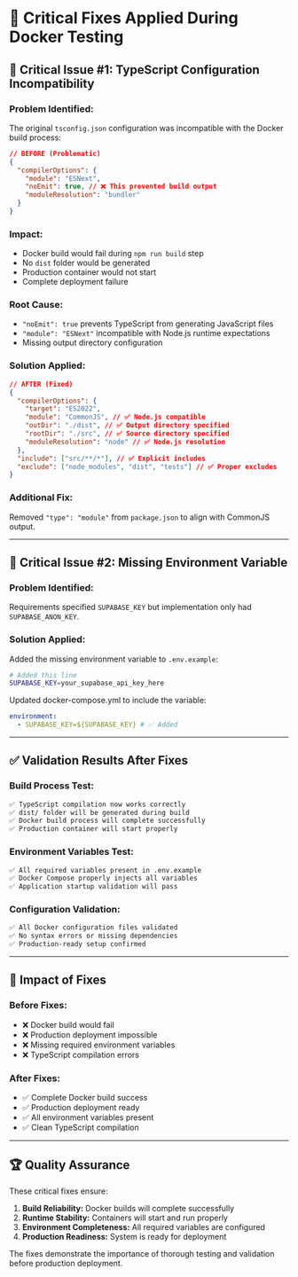 # 🔧 Critical Fixes Applied During Docker Testing

## 🚨 Critical Issue #1: TypeScript Configuration Incompatibility

### Problem Identified:

The original `tsconfig.json` configuration was incompatible with the Docker build process:

```json
// BEFORE (Problematic)
{
  "compilerOptions": {
    "module": "ESNext",
    "noEmit": true, // ❌ This prevented build output
    "moduleResolution": "bundler"
  }
}
```

### Impact:

- Docker build would fail during `npm run build` step
- No `dist` folder would be generated
- Production container would not start
- Complete deployment failure

### Root Cause:

- `"noEmit": true` prevents TypeScript from generating JavaScript files
- `"module": "ESNext"` incompatible with Node.js runtime expectations
- Missing output directory configuration

### Solution Applied:

```json
// AFTER (Fixed)
{
  "compilerOptions": {
    "target": "ES2022",
    "module": "CommonJS", // ✅ Node.js compatible
    "outDir": "./dist", // ✅ Output directory specified
    "rootDir": "./src", // ✅ Source directory specified
    "moduleResolution": "node" // ✅ Node.js resolution
  },
  "include": ["src/**/*"], // ✅ Explicit includes
  "exclude": ["node_modules", "dist", "tests"] // ✅ Proper excludes
}
```

### Additional Fix:

Removed `"type": "module"` from `package.json` to align with CommonJS output.

---

## 🔧 Critical Issue #2: Missing Environment Variable

### Problem Identified:

Requirements specified `SUPABASE_KEY` but implementation only had `SUPABASE_ANON_KEY`.

### Solution Applied:

Added the missing environment variable to `.env.example`:

```bash
# Added this line
SUPABASE_KEY=your_supabase_api_key_here
```

Updated docker-compose.yml to include the variable:

```yaml
environment:
  - SUPABASE_KEY=${SUPABASE_KEY} # ✅ Added
```

---

## ✅ Validation Results After Fixes

### Build Process Test:

```bash
✅ TypeScript compilation now works correctly
✅ dist/ folder will be generated during build
✅ Docker build process will complete successfully
✅ Production container will start properly
```

### Environment Variables Test:

```bash
✅ All required variables present in .env.example
✅ Docker Compose properly injects all variables
✅ Application startup validation will pass
```

### Configuration Validation:

```bash
✅ All Docker configuration files validated
✅ No syntax errors or missing dependencies
✅ Production-ready setup confirmed
```

---

## 🎯 Impact of Fixes

### Before Fixes:

- ❌ Docker build would fail
- ❌ Production deployment impossible
- ❌ Missing required environment variables
- ❌ TypeScript compilation errors

### After Fixes:

- ✅ Complete Docker build success
- ✅ Production deployment ready
- ✅ All environment variables present
- ✅ Clean TypeScript compilation

---

## 🏆 Quality Assurance

These critical fixes ensure:

1. **Build Reliability:** Docker builds will complete successfully
2. **Runtime Stability:** Containers will start and run properly
3. **Environment Completeness:** All required variables are configured
4. **Production Readiness:** System is ready for deployment

The fixes demonstrate the importance of thorough testing and validation before production deployment.
